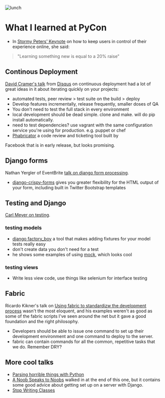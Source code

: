 ![lunch](http://dl.dropbox.com/u/83488/pycon.jpg)

What I learned at PyCon
=======================

* In [Stormy Peters' Keynote][peters] on how to keep users in control of their experience online, she said:

> "Learning something new is equal to a 20% raise"

Continous Deployment
--------------------

[David Cramer's talk][cramer] from [Disqus](http://disqus.com/welcome/) on continuous deployment had a lot of great ideas in it
about iterating quickly on your projects:

* automated tests, peer review > test suite on the build > deploy
* Develop features incrementally, release frequently, smaller doses of QA
* You don't need to test the full stack in every environment
* local development should be dead simple. clone and make. will do pip install
  automatically.
* need to test dependencies? use vagrant with the same configuration service you're using
  for production. e.g. puppet or chef
* [Phabricator](http://phabricator.org/) a code review and ticketing tool built by

Facebook that is in early release, but looks promising.

Django forms
------------

Nathan Yergler of EventBrite [talk on django form processing][yergler].

* [django-crispy-forms](https://github.com/maraujop/django-crispy-forms) gives you
greater flexibility for the HTML output of your form, including built in Twitter
Bootstrap templates

Testing and Django
------------------

[Carl Meyer on testing][meyer].

### testing models

* [django factory\_boy](https://github.com/dnerdy/factory_boy) a tool that makes adding
  fixtures for your model tests really easy
* don't create data you don't need for a test
* he shows some examples of using [mock](http://www.voidspace.org.uk/python/mock/), which
  looks cool

### testing views

* Write less view code, use things like selenium for interface testing

Fabric
------

Ricardo Kikner's talk on [Using fabric to standardizw the development process][kirkner]
wasn't the most eloquent, and his examples weren't as good as some of the fabric scripts
I've seen around the net but it gave a good foundation and the right philosophy.

* Developers should be able to issue one command to set up their development environment
and one command to deploy to the server.
* fabric can contain commands for all the common, repetitive tasks that we do. Remember
  DRY?

More cool talks
---------------

* [Parsing horrible things with Python](http://pyvideo.org/video/708/parsing-horrible-things-with-python)
* [A Noob Speaks to Noobs][noobs] walked in at the end of this one, but it contains some good advice about getting set up on a server with Django.
* [Stop Writing Classes](http://pyvideo.org/video/880/stop-writing-classes)

[peters]:http://pyvideo.org/video/625/keynote-stormy-peters-mozilla-corporation
[cramer]:http://pyvideo.org/video/655/practicing-continuous-deployment
[yergler]:http://youtu.be/Wh9a0obtQUQ
[meyer]:http://pyvideo.org/video/699/testing-and-django
[kirkner]:http://pyvideo.org/video/677/using-fabric-to-standardize-the-development-proce
[noobs]:http://pyvideo.org/video/628/a-noob-speaks-to-noobs-your-first-site-in-the-cl
